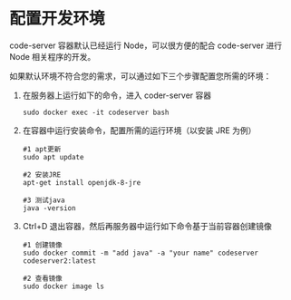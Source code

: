 # 配置开发环境

code-server 容器默认已经运行 Node，可以很方便的配合 code-server 进行 Node 相关程序的开发。  

如果默认环境不符合您的需求，可以通过如下三个步骤配置您所需的环境：

1. 在服务器上运行如下的命令，进入 coder-server 容器
   ```
   sudo docker exec -it codeserver bash 
   ```
2. 在容器中运行安装命令，配置所需的运行环境（以安装 JRE 为例）
   ```
   #1 apt更新
   sudo apt update

   #2 安装JRE
   apt-get install openjdk-8-jre

   #3 测试java
   java -version
   ```
3. Ctrl+D 退出容器，然后再服务器中运行如下命令基于当前容器创建镜像
   ```
   #1 创建镜像
   sudo docker commit -m "add java" -a "your name" codeserver codeserver2:latest

   #2 查看镜像
   sudo docker image ls
   ```
